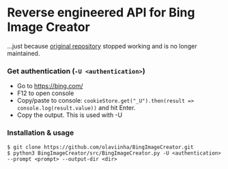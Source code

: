 # Reverse engineered API for Bing Image Creator

...just because [original repository](https://github.com/acheong08/BingImageCreator) stopped working and is no longer maintained.

### Get authentication (`-U <authentication>`)
- Go to https://bing.com/
- F12 to open console
- Copy/paste to console: `cookieStore.get("_U").then(result => console.log(result.value))` and hit Enter.
- Copy the output. This is used with -U

### Installation & usage
```
$ git clone https://github.com/olaviinha/BingImageCreator.git
$ python3 BingImageCreator/src/BingImageCreator.py -U <authentication> --prompt <prompt> --output-dir <dir>
```



